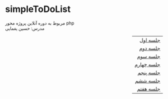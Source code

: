 # simpleToDoList
مربوط به دوره آنلاین پروژه محور php
<br>
مدرس: حسین یغمایی
<div dir="rtl">
  
  
|               | 
|---------------|
|[جلسه اول](https://github.com/hsyir/simpleToDoList/tree/01)|
|[جلسه دوم](https://github.com/hsyir/simpleToDoList/tree/02)|
|[جلسه سوم](https://github.com/hsyir/simpleToDoList/tree/03)|
|[جلسه چهارم](https://github.com/hsyir/simpleToDoList/tree/04)|
|[جلسه پنجم](https://github.com/hsyir/simpleToDoList/tree/05)|
|[جلسه ششم](https://github.com/hsyir/simpleToDoList/tree/06)|
|[جلسه هفتم](https://github.com/hsyir/simpleToDoList/tree/07)|

  
  
  </div>

